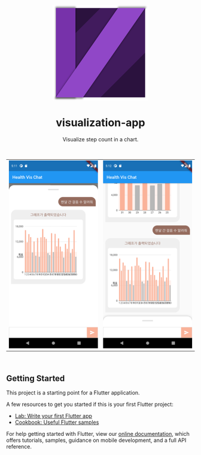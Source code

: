<p align="center">
	<img width="256" height="256" src="https://github.com/VisualizationWeb/visualization-resources/raw/main/icon.png?raw=true">
	<h1 align="center">visualization-app</h1>
	<p align="center">Visualize step count in a chart.</p>
</p>

<br>

<table>
<tbody>
<tr>
<td><img src="screenshots/1.png"></td>
<td><img src="screenshots/2.png"></td>
</tr>
</tbody>
</table>

<br>

## Getting Started

This project is a starting point for a Flutter application.

A few resources to get you started if this is your first Flutter project:

- [Lab: Write your first Flutter app](https://flutter.dev/docs/get-started/codelab)
- [Cookbook: Useful Flutter samples](https://flutter.dev/docs/cookbook)

For help getting started with Flutter, view our
[online documentation](https://flutter.dev/docs), which offers tutorials,
samples, guidance on mobile development, and a full API reference.
